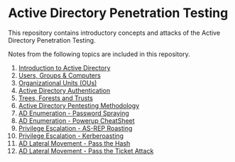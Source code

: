 # Active Directory Penetration Testing

This repository contains introductory concepts and attacks of the Active Directory Penetration Testing. 

Notes from the following topics are included in this repository. 

1. [Introduction to Active Directory](https://github.com/0xt0pus/Active-Directory-Penetration-Testing-Notes/blob/main/00-Introduction%20to%20Active%20Directory.md)
2. [Users, Groups & Computers](https://github.com/0xt0pus/Active-Directory-Penetration-Testing-Notes/blob/main/01-Users%2C%20Groups%20%26%20Computers.md)
3. [Organizational Units (OUs)](https://github.com/0xt0pus/Active-Directory-Penetration-Testing-Notes/blob/main/02-Organizational%20Units%20(OUs).md)
4. [Active Directory Authentication](https://github.com/0xt0pus/Active-Directory-Penetration-Testing-Notes/blob/main/03-%20Active%20Directory%20Authentication.md)
5. [Trees, Forests and Trusts](https://github.com/0xt0pus/Active-Directory-Penetration-Testing-Notes/blob/main/04-Trees%2C%20Forests%20and%20Trusts.md)
6. [Active Directory Pentesting Methodology](https://github.com/0xt0pus/Active-Directory-Penetration-Testing-Notes/blob/main/05-%20Active%20Directory%20Methodology.md)
7. [AD Enumeration - Password Spraying](https://github.com/0xt0pus/Active-Directory-Penetration-Testing-Notes/blob/main/06-AD%20Enumeration-%20Password%20Spraying.md)
8. [AD Enumeration - Powerup CheatSheet](https://github.com/0xt0pus/Active-Directory-Penetration-Testing-Notes/blob/main/07-AD%20Enumeration%20-%20Powerup%20CheatSheet.md)
9. [Privilege Escalation - AS-REP Roasting](https://github.com/0xt0pus/Active-Directory-Penetration-Testing-Notes/blob/main/08-Privilege%20Escalation%20-%20AS-REP%20Roasting.md)
10. [Privilege Escalation - Kerberoasting](https://github.com/0xt0pus/Active-Directory-Penetration-Testing-Notes/blob/main/09-Privilege%20Escalation%20-%20Kerberoasting.md)
11. [AD Lateral Movement - Pass the Hash](https://github.com/0xt0pus/Active-Directory-Penetration-Testing-Notes/blob/main/10-AD%20Lateral%20Movement%20-%20Pass-the-Hash.md)
12. [AD Lateral Movement - Pass the Ticket Attack](https://github.com/0xt0pus/Active-Directory-Penetration-Testing-Notes/blob/main/11-AD%20Lateral%20Movement%20-%20Pass%20the%20Ticket%20Attack.md)

